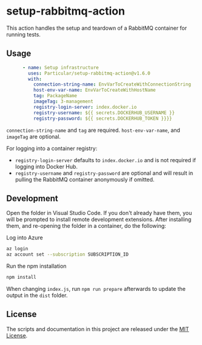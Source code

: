 # setup-rabbitmq-action

This action handles the setup and teardown of a RabbitMQ container for running tests.

## Usage

```yaml
      - name: Setup infrastructure
        uses: Particular/setup-rabbitmq-action@v1.6.0
        with:
          connection-string-name: EnvVarToCreateWithConnectionString
          host-env-var-name: EnvVarToCreateWithHostName
          tag: PackageName
          imageTag: 3-management
          registry-login-server: index.docker.io
          registry-username: ${{ secrets.DOCKERHUB_USERNAME }}
          registry-password: ${{ secrets.DOCKERHUB_TOKEN }}}}
```

`connection-string-name` and `tag` are required. `host-env-var-name`, and `imageTag` are optional.

For logging into a container registry:

* `registry-login-server` defaults to `index.docker.io` and is not required if logging into Docker Hub.
* `registry-username` and `registry-password` are optional and will result in pulling the RabbitMQ container anonymously if omitted.

## Development

Open the folder in Visual Studio Code. If you don't already have them, you will be prompted to install remote development extensions. After installing them, and re-opening the folder in a container, do the following:

Log into Azure

```bash
az login
az account set --subscription SUBSCRIPTION_ID
```

Run the npm installation

```bash
npm install
```

When changing `index.js`, run `npm run prepare` afterwards to update the output in the `dist` folder.


## License

The scripts and documentation in this project are released under the [MIT License](LICENSE).
